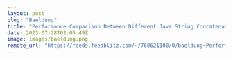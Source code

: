 ```yaml
---
layout: post
blog: "Baeldung"
title: "Performance Comparison Between Different Java String Concatenation Methods"
date: 2023-07-28T02:05:49Z
image: images/baeldung.png
remote_url: "https://feeds.feedblitz.com/~/760621100/0/baeldung~Performance-Comparison-Between-Different-Java-String-Concatenation-Methods"
---
```

